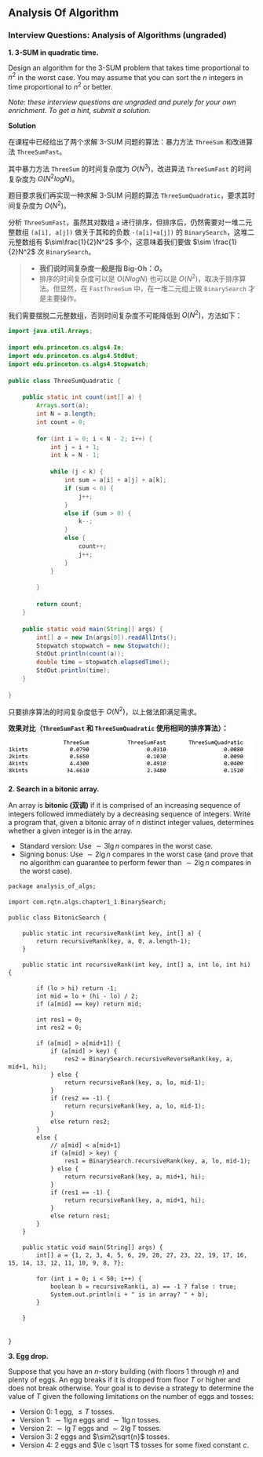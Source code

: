 ## Analysis Of Algorithm

### Interview Questions: Analysis of Algorithms (ungraded)

**1. 3-SUM in quadratic time.** 

Design an algorithm for the 3-SUM problem that takes time proportional to $n^2$ in the worst case. You may assume that you can sort the $n$ integers in time proportional to $n^2$ or better.

*Note: these interview questions are ungraded and purely for your own enrichment. To get a hint, submit a solution.*

**Solution**

在课程中已经给出了两个求解 3-SUM 问题的算法：暴力方法 `ThreeSum` 和改进算法 `ThreeSumFast`。

其中暴力方法 `ThreeSum` 的时间复杂度为 $O(N^3)$，改进算法 `ThreeSumFast` 的时间复杂度为 $O(N^2logN)$。

题目要求我们再实现一种求解 3-SUM 问题的算法 `ThreeSumQuadratic`，要求其时间复杂度为 $O(N^2)$。

分析 `ThreeSumFast`，虽然其对数组 `a` 进行排序，但排序后，仍然需要对一堆二元整数组 `(a[i], a[j])` 做关于其和的负数 `-(a[i]+a[j])` 的 `BinarySearch`，这堆二元整数组有 $\sim\frac{1}{2}N^2$ 多个，这意味着我们要做 $\sim \frac{1}{2}N^2$ 次 `BinarySearch`。

> - **我们说时间复杂度一般是指 Big-Oh：$O$。**
> - 排序的时间复杂度可以是 $O(NlogN)$ 也可以是 $O(N^2)$，取决于排序算法。但显然，在 `FastThreeSum` 中，在一堆二元组上做 `BinarySearch` 才是主要操作。

我们需要摆脱二元整数组，否则时间复杂度不可能降低到 $O(N^2)$，方法如下：

```java
import java.util.Arrays;

import edu.princeton.cs.algs4.In;
import edu.princeton.cs.algs4.StdOut;
import edu.princeton.cs.algs4.Stopwatch;

public class ThreeSumQuadratic {
	
	public static int count(int[] a) {
		Arrays.sort(a);
		int N = a.length;
		int count = 0;
		
		for (int i = 0; i < N - 2; i++) {
			int j = i + 1;
			int k = N - 1;
			
			while (j < k) {
				int sum = a[i] + a[j] + a[k];
				if (sum < 0) {
					j++;
				}
				else if (sum > 0) {
					k--;
				}
				else {
					count++;
					j++;
				}
			}

		}
		
		return count;
	}

	public static void main(String[] args) {
		int[] a = new In(args[0]).readAllInts();
		Stopwatch stopwatch = new Stopwatch();
		StdOut.println(count(a));
		double time = stopwatch.elapsedTime();
		StdOut.println(time);
	}
	
}
```

只要排序算法的时间复杂度低于 $O(N^2)$，以上做法即满足需求。

**效果对比（`ThreeSumFast` 和 `ThreeSumQuadratic` 使用相同的排序算法）：**

<img src='../img/ThreeSumCompare.png'>



**2. Search in a bitonic array.** 

An array is **bitonic (双调)** if it is comprised of an increasing sequence of integers followed immediately by a decreasing sequence of integers. Write a program that, given a bitonic array of $n$ distinct integer values, determines whether a given integer is in the array.

- Standard version: Use $\sim 3\lg n$ compares in the worst case.
- Signing bonus: Use $\sim 2\lg n$ compares in the worst case (and prove that no algorithm can guarantee to perform fewer than $\sim 2\lg n$ compares in the worst case).

```
package analysis_of_algs;

import com.rqtn.algs.chapter1_1.BinarySearch;

public class BitonicSearch {

	public static int recursiveRank(int key, int[] a) {
		return recursiveRank(key, a, 0, a.length-1);
	}
	
	public static int recursiveRank(int key, int[] a, int lo, int hi) {
		
		if (lo > hi) return -1;
		int mid = lo + (hi - lo) / 2;
		if (a[mid] == key) return mid;
		
		int res1 = 0;
		int res2 = 0;
		
		if (a[mid] > a[mid+1]) {
			if (a[mid] > key) {
				res2 = BinarySearch.recursiveReverseRank(key, a, mid+1, hi);
			} else {
				return recursiveRank(key, a, lo, mid-1);
			}
			if (res2 == -1) {
				return recursiveRank(key, a, lo, mid-1);
			}
			else return res2;
		}
		else {
			// a[mid] < a[mid+1]
			if (a[mid] > key) {
				res1 = BinarySearch.recursiveRank(key, a, lo, mid-1);
			} else {
				return recursiveRank(key, a, mid+1, hi);
			}
			if (res1 == -1) {
				return recursiveRank(key, a, mid+1, hi);
			}
			else return res1;
		}
	}

	public static void main(String[] args) {
        int[] a = {1, 2, 3, 4, 5, 6, 29, 28, 27, 23, 22, 19, 17, 16, 15, 14, 13, 12, 11, 10, 9, 8, 7};
        
        for (int i = 0; i < 50; i++) {
            boolean b = recursiveRank(i, a) == -1 ? false : true;
            System.out.println(i + " is in array? " + b);
        }
        
    }
	
	
}

```



**3. Egg drop.** 

Suppose that you have an $n$-story building (with floors $1$ through $n$) and plenty of eggs. An egg breaks if it is dropped from floor $T$ or higher and does not break otherwise. Your goal is to devise a strategy to determine the value of $T$ given the following limitations on the number of eggs and tosses:

- Version 0: $1$ egg,  $\le T$ tosses.
- Version 1: $\sim1\lg n$ eggs and  $\sim1\lg n$ tosses.
- Version 2: $\sim\lg T$ eggs and  $\sim2\lg T$ tosses.
- Version 3: $2$ eggs and $\sim2\sqrt{n}$ tosses.
- Version 4: $2$ eggs and $\le c \sqrt T$ tosses for some fixed constant $c$.





